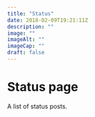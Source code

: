 ```yaml
---
title: "Status"
date: 2018-02-09T19:21:11Z
description: ""
image: ""
imageAlt: ""
imageCap: ""
draft: false
---
```


# Status page

A list of status posts.
